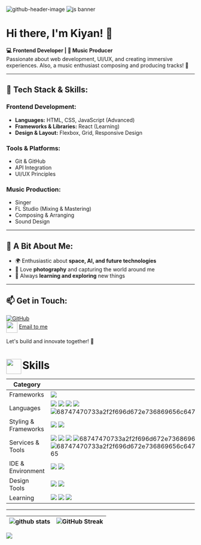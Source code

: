 ![github-header-image](https://github.com/user-attachments/assets/db6c8df9-2f6e-4d11-9e63-3356d4569ac9)
![js banner](https://github.com/user-attachments/assets/41ac9e7a-c55a-40f5-8c5b-4995116add46)
# Hi there, I'm Kiyan! 👋

**💻 Frontend Developer | 🎵 Music Producer**  
Passionate about web development, UI/UX, and creating immersive experiences. Also, a music enthusiast composing and producing tracks! 🚀

---

## 🚀 Tech Stack & Skills:

### **Frontend Development:**
- **Languages:** HTML, CSS, JavaScript (Advanced)
- **Frameworks & Libraries:** React (Learning)
- **Design & Layout:** Flexbox, Grid, Responsive Design

### **Tools & Platforms:**
- Git & GitHub
- API Integration
- UI/UX Principles

### **Music Production:**
- Singer
- FL Studio (Mixing & Mastering)
- Composing & Arranging
- Sound Design

---

## 📌 A Bit About Me:
- 🌍 Enthusiastic about **space, AI, and future technologies**
- 📸 Love **photography** and capturing the world around me
- 🔭 Always **learning and exploring** new things

---

## 📫 Get in Touch:

[![GitHub](https://img.shields.io/badge/GitHub-000?style=for-the-badge&logo=github)](https://github.com/alirezaabbasi-dev)   
<img align="center" src="https://github.com/user-attachments/assets/4322715c-8efd-48e5-a886-1cc6d4f9be90" width="30px">
[Email to me](mailto:alirezaabbasi001@outlook.com)

Let's build and innovate together! 🚀
# Skills <img src='https://github.com/user-attachments/assets/062ef012-a20b-4b97-aeeb-462b5874d24d' align="left" width="40"> 

| Category             | Skills                                                                                                                                                                                                                                                                                                                                                                                                                                                                                                                                                                                                                                                                                                                                                                                                                                                                                                                           |
| -------------------- | ------------------------------------------------------------------------------------------------------------------------------------------------------------------------------------------------------------------------------------------------------------------------------------------------------------------------------------------------------------------------------------------------------------------------------------------------------------------------------------------------------------------------------------------------------------------------------------------------------------------------------------------------------------------------------------------------------------------------------------------------------------------------------------------------------------------------------------------------------------------------------------------------------------------------------------------ |
| Frameworks           | <img src="https://img.shields.io/badge/Tailwind_CSS-38B2AC?style=for-the-badge&logo=tailwind-css&logoColor=white">                                                                                                                                                                                                                                                                                                                                                                                       |
| Languages            | <img src="https://img.shields.io/badge/JavaScript-323330?style=for-the-badge&logo=javascript&logoColor=F7DF1E"/> <img src="https://img.shields.io/badge/C%2B%2B-00599C?style=for-the-badge&logo=c%2B%2B&logoColor=white"/> <img src="https://img.shields.io/badge/C-00599C?style=for-the-badge&logo=c&logoColor=white"/> <img src="https://img.shields.io/badge/HTML5-E34F26?style=for-the-badge&logo=html5&logoColor=white" /> ![68747470733a2f2f696d672e736869656c64732e696f2f62616467652f632532332d2532333233393132302e7376673f7374796c653d666f722d7468652d6261646765266c6f676f3d637368617270266c6f676f436f6c6f723d7768697465](https://github.com/user-attachments/assets/1d2ba8c3-689b-4adf-9b20-429ac2f0ea10)                                                                                                                                                                                                                         |
| Styling & Frameworks | <img src="https://img.shields.io/badge/CSS3-1572B6?style=for-the-badge&logo=css3&logoColor=white" /> <img src="https://img.shields.io/badge/Tailwind_CSS-38B2AC?style=for-the-badge&logo=tailwind-css&logoColor=white">                                                                                                                                                                                                                                                                                                                                                                                                                                                                                                                                                                                                                                                                                                                    |  |
| Services & Tools     | <a href="https://github.com/alirezaabbasi-dev"><img src="https://img.shields.io/badge/GitHub-000000?style=for-the-badge&logo=github&logoColor=white"/></a> <img src="https://img.shields.io/badge/GIT-E44C30?style=for-the-badge&logo=git&logoColor=white"/> <img src="https://img.shields.io/badge/firebase-ffca28?style=for-the-badge&logo=firebase&logoColor=black"/> ![68747470733a2f2f696d672e736869656c64732e696f2f62616467652f4e504d2d2532334342333833372e7376673f7374796c653d666f722d7468652d6261646765266c6f676f3d6e706d266c6f676f436f6c6f723d7768697465](https://github.com/user-attachments/assets/b240c5cb-18d6-4546-9644-1857e0efffe8) ![68747470733a2f2f696d672e736869656c64732e696f2f62616467652f6769746c61622d2532333138313731372e7376673f7374796c653d666f722d7468652d6261646765266c6f676f3d6769746c6162266c6f676f436f6c6f723d7768697465](https://github.com/user-attachments/assets/39408fb7-6200-498d-aadc-e3a43d65dbe2) |
| IDE & Environment    | <img src="https://img.shields.io/badge/VSCode-0078D4?style=for-the-badge&logo=visual%20studio%20code&logoColor=white" /> <img src="https://img.shields.io/badge/Google_chrome-4285F4?style=for-the-badge&logo=Google-chrome&logoColor=white" />                                                                                                                                                                                                                                                                                                                                                                                                                                                                                                                                                                                                                                                                                            |
| Design Tools         | <img src="https://img.shields.io/badge/Adobe%20XD-470137?style=for-the-badge&logo=Adobe%20XD&logoColor=#FF61F6"/> <img src="https://img.shields.io/badge/Figma-F24E1E?style=for-the-badge&logo=figma&logoColor=white"/> <a href="https://dribbble.com/Anmol-Baranwal/">                                                                                                                                                                                                                                                                                                                                                                                                                                                                                                                                                                                                                                                                    |
| Learning             | <img src="https://img.shields.io/badge/TypeScript-007ACC?style=for-the-badge&logo=typescript&logoColor=white"/>  <img src="https://img.shields.io/badge/next.js-000000?style=for-the-badge&logo=nextdotjs&logoColor=white"/> <img src="https://img.shields.io/badge/React-20232A?style=for-the-badge&logo=react&logoColor=61DAFB"/>                                                                                                                                                                                                                                                                                                                                                                                                                                                                                                                                                                                                        |
  
<hr>


| ![github stats](https://github-readme-stats.vercel.app/api?username=alirezaabbasi-dev\&rank_icon=percentile&show_icons=true&theme=tokyonight&show=reviews&bg_color=fff&title_color=0a1931&icon_color=0a1931&text_color=0A0209&border_color=0A0209&border_radius=8) | ![GitHub Streak](https://github-readme-streak-stats.herokuapp.com/?user=alirezaabbasi-dev&theme=tokyonight&theme=icegray&border_radius=8) |
| --------------------------------------------------------------------------------------------------------------------------------------------------------------------------------------------------------------------------------------------------------------------------------- | -------------------------------------------------------------------------------------------------------------------------------------------------------- |




<img src="https://github-readme-activity-graph.vercel.app/graph?username=alirezaabbasi-dev&bg_color=161b22&color=ffffff&line=d5d5d5&point=a76c6c&area=true&hide_border=true&hide_title=false" />

